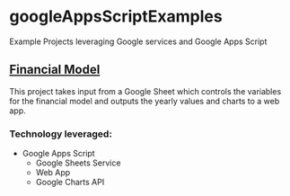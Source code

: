 # googleAppsScriptExamples
Example Projects leveraging Google services and Google Apps Script

## [Financial Model](//tree/master/financialModel)
This project takes input from a Google Sheet which controls the variables for the financial model and outputs the yearly values and charts to a web app.

### Technology leveraged:
* Google Apps Script
  * Google Sheets Service
  * Web App
  * Google Charts API